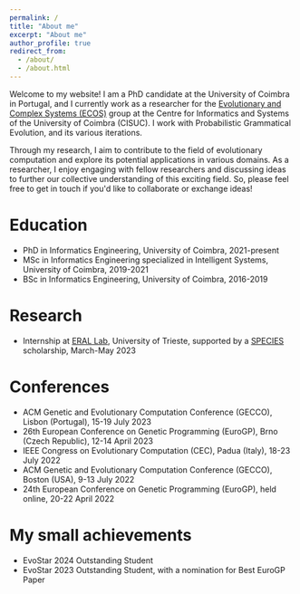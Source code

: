 ```yaml
---
permalink: /
title: "About me"
excerpt: "About me"
author_profile: true
redirect_from: 
  - /about/
  - /about.html
---
```



Welcome to my website! I am a PhD candidate at the University of Coimbra in Portugal, and I currently work as a researcher for the [Evolutionary and Complex Systems (ECOS)](https://www.cisuc.uc.pt/en/ECOS) group at the Centre for Informatics and Systems of the University of Coimbra (CISUC). I work with Probabilistic Grammatical Evolution, and its various iterations.

Through my research, I aim to contribute to the field of evolutionary computation and explore its potential applications in various domains. As a researcher, I enjoy engaging with fellow researchers and discussing ideas to further our collective understanding of this exciting field. So, please feel free to get in touch if you'd like to collaborate or exchange ideas!

Education
======
* PhD in Informatics Engineering, University of Coimbra, 2021-present
* MSc in Informatics Engineering specialized in Intelligent Systems, University of Coimbra, 2019-2021
* BSc in Informatics Engineering, University of Coimbra, 2016-2019

Research
======
* Internship at [ERAL Lab](https://erallab.inginf.units.it/), University of Trieste, supported by a [SPECIES](https://species-society.org/) scholarship, March-May 2023

Conferences
======
* ACM Genetic and Evolutionary Computation Conference (GECCO), Lisbon (Portugal), 15-19 July 2023
* 26th European Conference on Genetic Programming (EuroGP), Brno (Czech Republic), 12-14 April 2023
* IEEE Congress on Evolutionary Computation (CEC), Padua (Italy), 18-23 July 2022
* ACM Genetic and Evolutionary Computation Conference (GECCO), Boston (USA), 9-13 July 2022
* 24th European Conference on Genetic Programming (EuroGP), held online, 20-22 April 2022

My small achievements
======
* EvoStar 2024 Outstanding Student
* EvoStar 2023 Outstanding Student, with a nomination for Best EuroGP Paper